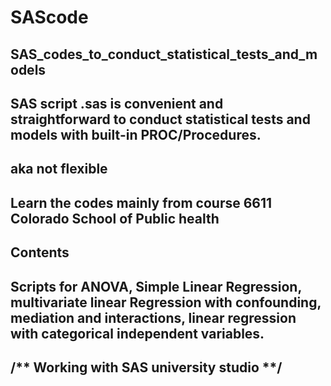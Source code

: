 # SAScode
## SAS_codes_to_conduct_statistical_tests_and_models
## SAS script .sas is convenient and straightforward to conduct statistical tests and models with built-in PROC/Procedures.
## aka not flexible
## Learn the codes  mainly from course 6611 Colorado School of Public health

## Contents
## Scripts for ANOVA, Simple Linear Regression, multivariate linear Regression with confounding, mediation and interactions, linear regression with categorical independent variables. 
## /** Working with SAS university studio **/
